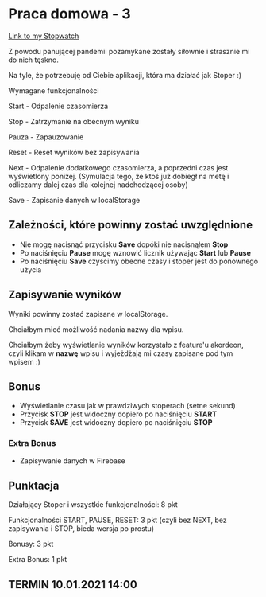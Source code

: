 # Praca domowa - 3

[Link to my Stopwatch](https://michalnielubszyc.github.io/jfdzr2-homework-3/src/index.html)

Z powodu panującej pandemii pozamykane zostały siłownie i strasznie mi do nich tęskno.

Na tyle, że potrzebuję od Ciebie aplikacji, która ma działać jak Stoper :)

Wymagane funkcjonalności

Start - Odpalenie czasomierza

Stop - Zatrzymanie na obecnym wyniku

Pauza - Zapauzowanie

Reset - Reset wyników bez zapisywania

Next - Odpalenie dodatkowego czasomierza, a poprzedni czas jest wyświetlony poniżej. (Symulacja tego, że ktoś już dobiegł na metę i odliczamy dalej czas dla kolejnej nadchodzącej osoby)

Save - Zapisanie danych w localStorage

## Zależności, które powinny zostać uwzględnione

* Nie mogę nacisnąć przycisku **Save** dopóki nie nacisnąłem **Stop**
* Po naciśnięciu **Pause** mogę wznowić licznik używając **Start** lub **Pause**
* Po naciśnięciu **Save** czyścimy obecne czasy i stoper jest do ponownego użycia

## Zapisywanie wyników

Wyniki powinny zostać zapisane w localStorage.

Chciałbym mieć możliwość nadania nazwy dla wpisu.

Chciałbym żeby wyświetlanie wyników korzystało z feature'u akordeon, czyli klikam w **nazwę** wpisu i wyjeżdżają mi czasy zapisane pod tym wpisem :)

## Bonus

* Wyświetlanie czasu jak w prawdziwych stoperach (setne sekund)
* Przycisk **STOP** jest widoczny dopiero po naciśnięciu **START**
* Przycisk **SAVE** jest widoczny dopiero po naciśnięciu **STOP**

### Extra Bonus

* Zapisywanie danych w Firebase

## Punktacja

Działający Stoper i wszystkie funkcjonalności: 8 pkt

Funkcjonalności START, PAUSE, RESET: 3 pkt (czyli bez NEXT, bez zapisywania i STOP, bieda wersja po prostu)

Bonusy: 3 pkt

Extra Bonus: 1 pkt

## **TERMIN 10.01.2021 14:00**
